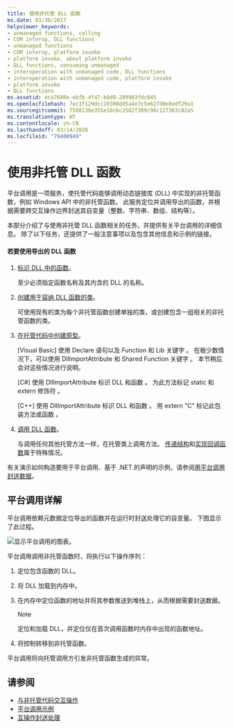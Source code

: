 ```yaml
---
title: 使用非托管 DLL 函数
ms.date: 03/30/2017
helpviewer_keywords:
- unmanaged functions, calling
- COM interop, DLL functions
- unmanaged functions
- COM interop, platform invoke
- platform invoke, about platform invoke
- DLL functions, consuming unmanaged
- interoperation with unmanaged code, DLL functions
- interoperation with unmanaged code, platform invoke
- platform invoke
- DLL functions
ms.assetid: eca7606e-ebfb-4f47-b8d9-289903fdc045
ms.openlocfilehash: 7ec1f129dcc19300dd5a4e7c5e627d9e0edf29a1
ms.sourcegitcommit: 7588136e355e10cbc2582f389c90c127363c02a5
ms.translationtype: HT
ms.contentlocale: zh-CN
ms.lasthandoff: 03/14/2020
ms.locfileid: "79400949"
---
```

# <a name="consuming-unmanaged-dll-functions"></a>使用非托管 DLL 函数
平台调用是一项服务，使托管代码能够调用动态链接库 (DLL) 中实现的非托管函数，例如 Windows API 中的非托管函数。 此服务定位并调用导出的函数，并根据需要跨交互操作边界封送其自变量（整数、字符串、数组、结构等）。  
  
 本部分介绍了与使用非托管 DLL 函数相关的任务，并提供有关平台调用的详细信息。 除了以下任务，还提供了一般注意事项以及包含其他信息和示例的链接。  
  
#### <a name="to-consume-exported-dll-functions"></a>若要使用导出的 DLL 函数  
  
1. [标识 DLL 中的函数](identifying-functions-in-dlls.md)。  
  
     至少必须指定函数名称及其内含的 DLL 的名称。  
  
2. [创建用于容纳 DLL 函数的类](creating-a-class-to-hold-dll-functions.md)。  
  
     可使用现有的类为每个非托管函数创建单独的类，或创建包含一组相关的非托管函数的类。  
  
3. [在托管代码中创建原型](creating-prototypes-in-managed-code.md)。  
  
     [Visual Basic] 使用 Declare 语句以及 Function 和 Lib 关键字    。 在极少数情况下，可以使用 DllImportAttribute 和 Shared Function 关键字   。 本节稍后会对这些情况进行说明。  
  
     [C#] 使用 DllImportAttribute 标识 DLL 和函数  。 为此方法标记 static 和 extern 修饰符   。  
  
     [C++] 使用 DllImportAttribute 标识 DLL 和函数  。 用 extern "C" 标记此包装方法或函数  。  
  
4. [调用 DLL 函数](calling-a-dll-function.md)。  
  
     与调用任何其他托管方法一样，在托管类上调用方法。 [传递结构](passing-structures.md)和[实现回调函数](callback-functions.md)属于特殊情况。  
  
 有关演示如何构造要用于平台调用、基于 .NET 的声明的示例，请参阅[用平台调用封送数据](marshaling-data-with-platform-invoke.md)。  
  
## <a name="a-closer-look-at-platform-invoke"></a>平台调用详解  
 平台调用依赖元数据定位导出的函数并在运行时封送处理它的自变量。 下图显示了此过程。  
  
 ![显示平台调用的图表。](./media/consuming-unmanaged-dll-functions/platform-invoke-call.gif)  
  
 平台调用调用非托管函数时，将执行以下操作序列：  
  
1. 定位包含函数的 DLL。  
  
2. 将 DLL 加载到内存中。  
  
3. 在内存中定位函数的地址并将其参数推送到堆栈上，从而根据需要封送数据。  
  
    > [!NOTE]
    > 定位和加载 DLL，并定位仅在首次调用函数时内存中出现的函数地址。  
  
4. 将控制转移到非托管函数。  
  
 平台调用将向托管调用方引发非托管函数生成的异常。

## <a name="see-also"></a>请参阅

- [与非托管代码交互操作](index.md)
- [平台调用示例](platform-invoke-examples.md)
- [互操作封送处理](interop-marshaling.md)
